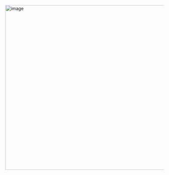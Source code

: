 <img width="524" alt="image" src="https://user-images.githubusercontent.com/12135464/197734879-9ff6c619-346c-486b-801d-59c318ec0637.png">
